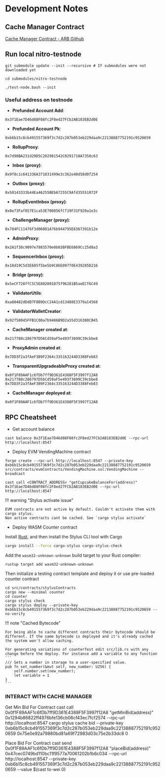 # Development Notes

## Cache Manager Contract

[Cache Manager Contract - ARB Github](https://github.com/OffchainLabs/nitro-contracts/blob/94999b3e2d3b4b7f8e771cc458b9eb229620dd8f/src/chain/CacheManager.sol#L4)

## Run local nitro-testnode

```
git submodule update --init --recursive # If submodules were not downloaded yet

cd submodules/nitro-testnode

./test-node.bash --init
```

### Useful address on testnode

- **Prefunded Account Add**:

```
0x3f1Eae7D46d88F08fc2F8ed27FCb2AB183EB2d0E
```

- **Prefunded Account Pk**:

```
0xb6b15c8cb491557369f3c7d2c287b053eb229daa9c22138887752191c9520659
```

- **RollupProxy**:

```
0x7d98BA231d29D5C202981542C0291718A7358c63
```

- **Inbox (proxy)**:

```
0x9f8c1c641336A371031499e3c362e40d58d0f254
```

- **Outbox (proxy)**:

```
0x50143333b44Ea46255BEb67255C9Afd35551072F
```

- **RollupEventInbox (proxy)**:

```
0x0e73Faf857E1ca53E700856fCf19F31F920a1e3c
```

- **ChallengeManager (proxy)**:

```
0x784FC11476F3d06801A76b944795E6367391b12e
```

- **AdminProxy**:

```
0x2A1f38c9097e7883570e0b02BFBE6869Cc25d8a3
```

- **SequencerInbox (proxy)**:

```
0x18d19C5d3E685f5be5b9C86E097f0E439285D216
```

- **Bridge (proxy)**:

```
0x5eCF728ffC5C5E802091875f96281B5aeECf6C49
```

- **ValidatorUtils**:

```
0xa80482dDdB7F8B9DcC24A1cd13488E3379a14568
```

- **ValidatorWalletCreator**:

```
0x92f58045FFB1C00a7b9486B9D2a55d316380CB45
```

- **CacheManager created at**:

```
0x217788c286797D56Cd59aF5e493f3699C39cbbe8
```

- **ProxyAdmin created at**:

```
0x7DD3F2a3fAeF3B9F2364c335163244D3388Feb83
```

- **TransparentUpgradeableProxy created at**:

```
0x0f1F89AAF1c6fDb7ff9D361E4388F5F3997f12A8
0x217788c286797D56Cd59aF5e493f3699C39cbbe8
0x7DD3F2a3fAeF3B9F2364c335163244D3388Feb83
```

- **CacheManager deployed at**:

```
0x0f1F89AAF1c6fDb7ff9D361E4388F5F3997f12A8
```

## RPC Cheatsheet

- Get account balance

```
cast balance 0x3f1Eae7D46d88F08fc2F8ed27FCb2AB183EB2d0E --rpc-url http://localhost:8547
```

- Deploy EVM VendingMachine contract

```
forge create --rpc-url http://localhost:8547 --private-key 0xb6b15c8cb491557369f3c7d2c287b053eb229daa9c22138887752191c9520659 src/contracts/evmContracts/VendingMachine.sol:VendingMachine --broadcast

cast call <CONTRACT_ADDRESS> "getCupcakeBalanceFor(address)" 0x3f1Eae7D46d88F08fc2F8ed27FCb2AB183EB2d0E --rpc-url http://localhost:8547
```

!!! warning "Stylus activate issue"

    EVM contracts are not active by default. Couldn't activate them with cargo stylus.
    Non active contracts cant be cached. See `cargo stylus activate`

- Deploy WASM Counter contract

Install [Rust](https://www.rust-lang.org/tools/install), and then install the Stylus CLI tool with Cargo

```bash
cargo install --force cargo-stylus cargo-stylus-check
```

Add the `wasm32-unknown-unknown` build target to your Rust compiler:

```
rustup target add wasm32-unknown-unknown
```

Then initialize a testing contract template and deploy it or use pre-loaded counter contract

```
cd src/contracts/stylusContracts
cargo new --minimal counter
cd counter
cargo stylus check
cargo stylus deploy --private-key 0xb6b15c8cb491557369f3c7d2c287b053eb229daa9c22138887752191c9520659 --no-verify
```

!!! note "Cached Bytecode"

    For being able to cache different contracts their bytecode should be different. If the same bytecode is deployed and it's already cached the system won't allow caching.

    For generating variations of counterTest edit src/lib.rs with any change before the deploy. For instance add a variable to any function
    ```
    /// Sets a number in storage to a user-specified value.
    pub fn set_number(&mut self, new_number: U256) {
        self.number.set(new_number);
        let variable = 1
    }
    ```

### INTERACT WITH CACHE MANAGER

Get Min Bid For Contract
cast call 0x0f1F89AAF1c6fDb7ff9D361E4388F5F3997f12A8 "getMinBid(address)" 0x1294b86822ff4976bfe136cb06cf43ec7fcf2574 --rpc-url http://localhost:8547
cargo stylus cache bid --private-key 0xb6b15c8cb491557369f3c7d2c287b053eb229daa9c22138887752191c9520659 0x75e0e92a79880bd81a69f72983d03c75e2b33dc8 0

Place Bid For Contract
cast send 0x0f1F89AAF1c6fDb7ff9D361E4388F5F3997f12A8 "placeBid(address)" 0x47cec0749bd110bc11f9577a70061202b1b6c034 --rpc-url http://localhost:8547 --private-key 0xb6b15c8cb491557369f3c7d2c287b053eb229daa9c22138887752191c9520659 --value $(cast to-wei 0)
